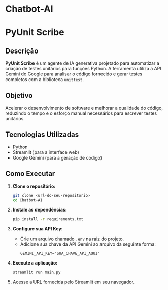 # Chatbot-AI

# PyUnit Scribe

## Descrição

**PyUnit Scribe** é um agente de IA generativa projetado para automatizar a criação de testes unitários para funções Python. A ferramenta utiliza a API Gemini do Google para analisar o código fornecido e gerar testes completos com a biblioteca `unittest`.

## Objetivo

Acelerar o desenvolvimento de software e melhorar a qualidade do código, reduzindo o tempo e o esforço manual necessários para escrever testes unitários.

## Tecnologias Utilizadas

- Python
- Streamlit (para a interface web)
- Google Gemini (para a geração de código)

## Como Executar

1.  **Clone o repositório:**
    ```bash
    git clone <url-do-seu-repositorio>
    cd Chatbot-AI
    ```

2.  **Instale as dependências:**
    ```bash
    pip install -r requirements.txt
    ```

3.  **Configure sua API Key:**
    - Crie um arquivo chamado `.env` na raiz do projeto.
    - Adicione sua chave da API Gemini ao arquivo da seguinte forma:
      ```
      GEMINI_API_KEY="SUA_CHAVE_API_AQUI"
      ```

4.  **Execute a aplicação:**
    ```bash
    streamlit run main.py
    ```

5.  Acesse a URL fornecida pelo Streamlit em seu navegador.